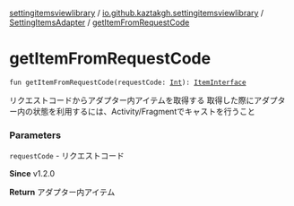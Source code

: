 [settingitemsviewlibrary](../../index.md) / [io.github.kaztakgh.settingitemsviewlibrary](../index.md) / [SettingItemsAdapter](index.md) / [getItemFromRequestCode](./get-item-from-request-code.md)

# getItemFromRequestCode

`fun getItemFromRequestCode(requestCode: `[`Int`](https://kotlinlang.org/api/latest/jvm/stdlib/kotlin/-int/index.html)`): `[`ItemInterface`](../-item-interface/index.md)

リクエストコードからアダプター内アイテムを取得する
取得した際にアダプター内の状態を利用するには、Activity/Fragmentでキャストを行うこと

### Parameters

`requestCode` - リクエストコード

**Since**
v1.2.0

**Return**
アダプター内アイテム

